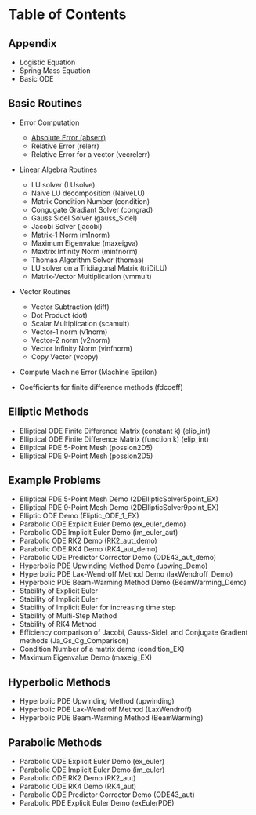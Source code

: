 # Table of Contents

## Appendix 

- Logistic Equation
- Spring Mass Equation
- Basic ODE

## Basic Routines

- Error Computation

  - [Absolute Error (abserr)](https://github.com/kpenovic/Numerical-Methods-for-DE/blob/master/Appendix/Logistic%20Equation.md)
  - Relative Error (relerr)
  - Relative Error for a vector (vecrelerr)
  
- Linear Algebra Routines
 
  - LU solver (LUsolve)
  - Naive LU decomposition (NaiveLU)
  - Matrix Condition Number (condition)
  - Congugate Gradiant Solver (congrad)
  - Gauss Sidel Solver (gauss_Sidel)
  - Jacobi Solver (jacobi)
  - Matrix-1 Norm (m1norm)
  - Maximum Eigenvalue (maxeigva)
  - Maxtrix Infinity Norm (minfnorm)
  - Thomas Algorithm Solver (thomas)
  - LU solver on a Tridiagonal Matrix (triDiLU)
  - Matrix-Vector Multiplication (vmmult)
  
- Vector Routines
 
  - Vector Subtraction (diff)
  - Dot Product (dot)
  - Scalar Multiplication (scamult)
  - Vector-1 norm (v1norm)
  - Vector-2 norm (v2norm)
  - Vector Infinity Norm (vinfnorm)
  - Copy Vector (vcopy)
  
- Compute Machine Error (Machine Epsilon)
- Coefficients for finite difference methods (fdcoeff)

## Elliptic Methods

- Elliptical ODE Finite Difference Matrix (constant k)  (elip_int)
- Elliptical ODE Finite Difference Matrix (function k)  (elip_int)
- Elliptical PDE 5-Point Mesh (possion2D5) 
- Elliptical PDE 9-Point Mesh (possion2D5) 

## Example Problems

- Elliptical PDE 5-Point Mesh Demo (2DEllipticSolver5point_EX)
- Elliptical PDE 9-Point Mesh Demo (2DEllipticSolver9point_EX)
- Elliptic ODE Demo (Eliptic_ODE_1_EX)
- Parabolic ODE Explicit Euler Demo (ex_euler_demo)
- Parabolic ODE Implicit Euler Demo (im_euler_aut)
- Parabolic ODE RK2 Demo (RK2_aut_demo)
- Parabolic ODE RK4 Demo (RK4_aut_demo)
- Parabolic ODE Predictor Corrector Demo (ODE43_aut_demo)
- Hyperbolic PDE Upwinding Method Demo (upwing_Demo)
- Hyperbolic PDE Lax-Wendroff Method Demo (laxWendroff_Demo)
- Hyperbolic PDE Beam-Warming Method Demo (BeamWarming_Demo)
- Stability of Explicit Euler
- Stability of Implicit Euler
- Stability of Implicit Euler for increasing time step
- Stability of Multi-Step Method
- Stability of RK4 Method
- Efficiency comparison of Jacobi, Gauss-Sidel, and Conjugate Gradient methods (Ja_Gs_Cg_Comparison)
- Condition Number of a matrix demo (condition_EX)
- Maximum Eigenvalue Demo (maxeig_EX)

## Hyperbolic Methods

- Hyperbolic PDE Upwinding Method (upwinding)
- Hyperbolic PDE Lax-Wendroff Method (LaxWendroff)
- Hyperbolic PDE Beam-Warming Method (BeamWarming)

## Parabolic Methods

- Parabolic ODE Explicit Euler Demo (ex_euler)
- Parabolic ODE Implicit Euler Demo (im_euler)
- Parabolic ODE RK2 Demo (RK2_aut)
- Parabolic ODE RK4 Demo (RK4_aut)
- Parabolic ODE Predictor Corrector Demo (ODE43_aut)
- Parabolic PDE Explicit Euler Demo (exEulerPDE)
